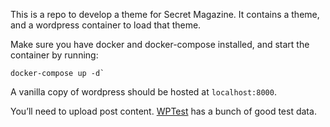 This is a repo to develop a theme for Secret Magazine. It contains a theme, and a wordpress container to load that theme.

Make sure you have docker and docker-compose installed, and start the container by running:
```
docker-compose up -d`
````

A vanilla copy of wordpress should be hosted at `localhost:8000`. 

You’ll need to upload post content. [WPTest](http://wptest.io/) has a bunch of good test data.
